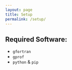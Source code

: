 ```yaml
---
layout: page
title: Setup
permalink: /setup/
---
```


## Required Software:

* `gfortran`
* `gprof`
* `python` & `pip`
